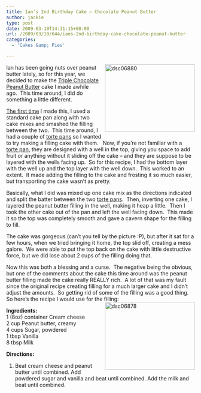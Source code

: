 ```yaml
---
title: Ian’s 2nd Birthday Cake – Chocolate Peanut Butter
author: jackie
type: post
date: 2009-03-10T14:31:15+00:00
url: /2009/03/10/644/ians-2nd-birthday-cake-chocolate-peanut-butter
categories:
  - 'Cakes &amp; Pies'

---
```

[<img loading="lazy" decoding="async" style="margin: 0pt 0pt 10px 10px; float: right;" src="http://farm4.static.flickr.com/3364/3334602566_51ea19b344_m.jpg" alt="dsc06880" width="240" height="180" />][1]Ian has been going nuts over peanut butter lately, so for this year, we decided to make the [Triple Chocolate Peanut Butter][2] cake I made awhile ago.  This time around, I did do something a little different.

[The first time][2] I made this, I used a standard cake pan along with two cake mixes and smashed the filling between the two.  This time around, I had a couple of [torte pans][3] so I wanted to try making a filling cake with them.   Now, if you&#8217;re not familiar with a [torte pan][3], they are designed with a well in the top, giving you space to add fruit or anything without it sliding off the cake &#8211; and they are suppose to be layered with the wells facing up.  So for this recipe, I had the bottom layer with the well up and the top layer with the well down.  This worked to an extent.  It made adding the filling to the cake and frosting it so much easier, but transporting the cake wasn&#8217;t as pretty.

Basically, what I did was mixed up one cake mix as the directions indicated and split the batter between the two [torte pans][3].  Then, inverting one cake, I layered the peanut butter filling in the well, making it heap a little.  Then I took the other cake out of the pan and left the well facing down.  This made it so the top was completely smooth and gave a cavern shape for the filling to fill.

The cake was gorgeous (can&#8217;t you tell by the picture :P), but after it sat for a few hours, when we tried bringing it home, the top slid off, creating a mess galore.  We were able to put the top back on the cake with little destructive force, but we did lose about 2 cups of the filling doing that.

Now this was both a blessing and a curse.  The negative being the obvious, but one of the comments about the cake this time around was the peanut butter filling made the cake really REALLY rich.  A lot of that was my fault since the original recipe creating filling for a much larger cake and I didn&#8217;t adjust the amounts.  So getting rid of some of the filling was a good thing.  So here&#8217;s the recipe I would use for the filling:[<img loading="lazy" decoding="async" style="margin: 0pt 0pt 10px 10px; float: right;" src="http://farm4.static.flickr.com/3305/3333768439_c1962a579c_m.jpg" alt="dsc06878" width="240" height="180" />][4]

**Ingredients:**  
1 (8oz) container Cream cheese  
2 cup Peanut butter, creamy  
4 cups Sugar, powdered  
1 tbsp Vanilla  
8 tbsp Milk

**Directions:**

  1. Beat cream cheese and peanut butter until combined. Add powdered sugar and vanilla and beat until combined. Add the milk and beat until combined.

 [1]: http://www.flickr.com/photos/myjaxon/3334602566/
 [2]: /2008/04/01/14/
 [3]: http://astore.amazon.com/opensourcecook-20/detail/B000U7VFTI
 [4]: http://www.flickr.com/photos/myjaxon/3333768439/